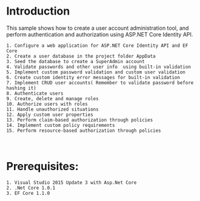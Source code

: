 # Introduction
This sample shows how to create a user account administration tool, and perform authentication and authorization using ASP.NET Core Identity API.

	1. Configure a web application for ASP.NET Core Identity API and EF Core
	2. Create a user database in the project folder AppData
	3. Seed the database to create a SuperAdmin account
	4. Validate passwords and other user info  using built-in validation
	5. Implement custom password validation and custom user validation
	6. Create custom identity error messages for built-in validation
	7. Implement CRUD user accounts( Remember to validate password before hashing it)
	8. Authenticate users
	9. Create, delete and manage roles
	10. Authorize users with roles
	11. Handle unauthorized situations
	12. Apply custom user properties
	13. Perform claim-based authorization through policies
	14. Implement custom policy requirements
	15. Perform resource-based authorization through policies
 
# Prerequisites:
	1. Visual Studio 2015 Update 3 with Asp.Net Core
	2. .Net Core 1.0.1
	3. EF Core 1.1.0
